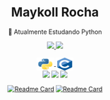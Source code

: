 <p align="center">
 <h1 align="center">Maykoll Rocha</h1>
 <p align="center">🌱 Atualmente Estudando Python</p>
</p>
<div align="center">
  <a href="https://github.com/MaykollRocha">
  <img height="150em" src="https://github-readme-stats.vercel.app/api/?username=MaykollRocha&layout=compact&theme=tokyonight&langs_count=7"/>
  <img height="150em" src="https://github-readme-stats.vercel.app/api/top-langs/?username=MaykollRocha&show_icons=true&theme=tokyonight&include_all_commits=true&count_private=true&layout=compact"/>
</div>

</div>
<div style="display: inline_block" align="center"><br>
  <img align="center" alt="Maykoll-Python" height="30" width="40" src="https://raw.githubusercontent.com/devicons/devicon/master/icons/python/python-original.svg">
  <img align="center" alt="Maykoll-C" height="30" width="40" src="https://raw.githubusercontent.com/devicons/devicon/master/icons/c/c-original.svg">
</div>

<div align="center"> 
  <a href="https://www.instagram.com/maykollr/" target="_blank"><img src="https://img.shields.io/badge/-Instagram-%23E4405F?style=for-the-badge&logo=instagram&logoColor=white" target="_blank"></a>
  <a href = "mailto:maykol1412@gmail.com"><img src="https://img.shields.io/badge/-Gmail-%23333?style=for-the-badge&logo=gmail&logoColor=white" target="_blank"></a>
  <a href="https://www.linkedin.com/in/maykoll-rocha-a75529206/" target="_blank"><img src="https://img.shields.io/badge/-LinkedIn-%230077B5?style=for-the-badge&logo=linkedin&logoColor=white" target="_blank"></a> 
 
 
 </div>
 
 <div align="center">

 [![Readme Card](https://github-readme-stats.vercel.app/api/pin/?username=MaykollRocha&repo=Jogo_da_cobrinha&theme=tokyonight)](https://github.com/MaykollRocha/Jogo_da_cobrinha)
  [![Readme Card](https://github-readme-stats.vercel.app/api/pin/?username=MaykollRocha&repo=Atividades_Faculade&theme=tokyonight)](https://github.com/MaykollRocha/Atividades_Faculade)
 
</div>

